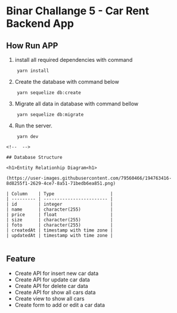 # Binar Challange 5 - Car Rent Backend App

## How Run APP

1. install all required dependencies with command

```properties
    yarn install
```

2. Create the database with command below

```properties
    yarn sequelize db:create
```

3. Migrate all data in database with command bellow

```properties
    yarn sequelize db:migrate
```

4. Run the server.

```properties
    yarn dev
    
<!--  -->

## Database Structure

<h1>Entity Relationhip Diagram<h1>

(https://user-images.githubusercontent.com/79560466/194763416-8d8255f1-2629-4ce7-8a51-71bedb6ea851.png)

| Column    | Type                     |
| --------- | ------------------------ |
| id        | integer                  |
| name      | character(255)           |
| price     | float                    |
| size      | character(255)           |
| foto      | character(255)           |
| createdAt | timestamp with time zone |
| updatedAt | timestamp with time zone |


```
## Feature

- Create API for insert new car data
- Create API for update car data
- Create API for delete car data
- Create API for show all cars data
- Create view to show all cars
- Create form to add or edit a car data

<!--  -->

